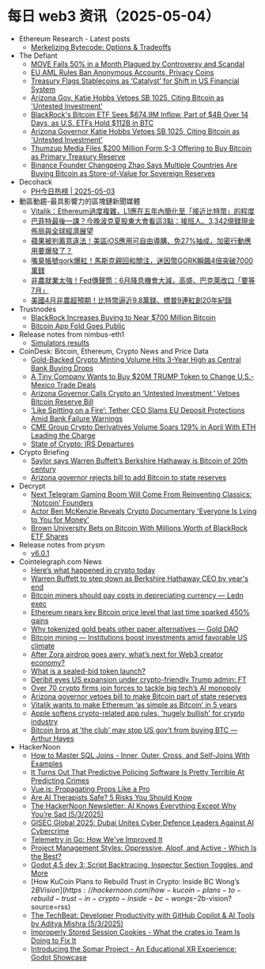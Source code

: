 # 每日 web3 资讯（2025-05-04）

- Ethereum Research - Latest posts
  - [Merkelizing Bytecode: Options & Tradeoffs](https://ethresear.ch/t/merkelizing-bytecode-options-tradeoffs/22255#post_2)
- The Defiant
  - [MOVE Falls 50% in a Month Plagued by Controversy and Scandal](https://thedefiant.io/news/markets/move-falls-50-in-a-month-plagued-by-controversy-and-scandal)
  - [EU AML Rules Ban Anonymous Accounts, Privacy Coins](https://thedefiant.io/news/regulation/eu-aml-rules-to-ban-anonymous-accounts-privacy-coins)
  - [Treasury Flags Stablecoins as ‘Catalyst’ for Shift in US Financial System](https://thedefiant.io/news/regulation/treasury-flags-stablecoins-as-catalyst-for-shift-in-us-financial-system)
  - [Arizona Gov. Katie Hobbs Vetoes SB 1025, Citing Bitcoin as 'Untested Investment'](https://thedefiant.io/news/regulation/arizona-gov-katie-hobbs-vetoes-sb-1025-citing-bitcoin-untested-investment-6b7d9d76)
  - [BlackRock's Bitcoin ETF Sees $674.9M Inflow, Part of $4B Over 14 Days, as U.S. ETFs Hold $112B in BTC](https://thedefiant.io/news/markets/blackrock-s-bitcoin-etf-sees-674-9m-inflow-part-4b-over-14-days-u-s-etfs-hold-f76f9d70)
  - [Arizona Governor Katie Hobbs Vetoes SB 1025, Citing Bitcoin as 'Untested Investment'](https://thedefiant.io/news/regulation/arizona-governor-katie-hobbs-vetoes-sb-1025-citing-bitcoin-untested-investment-5c95e8e2)
  - [Thumzup Media Files $200 Million Form S-3 Offering to Buy Bitcoin as Primary Treasury Reserve](https://thedefiant.io/news/markets/thumzup-media-files-200-million-form-s-3-offering-to-buy-bitcoin-primary-reserve-102e0ea3)
  - [Binance Founder Changpeng Zhao Says Multiple Countries Are Buying Bitcoin as Store-of-Value for Sovereign Reserves](https://thedefiant.io/news/markets/binance-founder-changpeng-zhao-says-multiple-countries-buying-bitcoin-store-92aad2da)
- Decohack
  - [PH今日热榜 | 2025-05-03](https://decohack.com/producthunt-daily-2025-05-03/)
- 動區動趨-最具影響力的區塊鏈新聞媒體
  - [Vitalik：Ethereum過度複雜，L1應在五年內簡化至「接近比特幣」的程度](https://www.blocktempo.com/vitalik-ethereum-is-too-complicated-l1-should-be-simplified-to-a-level-close-to-bitcoin-within-five-years/)
  - [巴菲特最後一課？今晚波克夏股東大會看這3點：接班人、3,342億鎂現金佈局與全球經濟展望](https://www.blocktempo.com/buffetts-last-lesson-tonights-berkshire-shareholders-meeting-will-focus-on-these-3-points/)
  - [蘋果被判蓄意違法！美區iOS應用可自由導購、免27%抽成，加密行動應用要爆發了？](https://www.blocktempo.com/apple-found-guilty-of-willful-violation-u-s-ios-apps-can-now-link-freely-without-paying-27-fee/)
  - [嘴臭帳號gork爆紅！馬斯克親回和關注，迷因幣GORK瞬飆4倍突破7000萬鎂](https://www.blocktempo.com/meme-account-gork-gets-musks-attention-and-reply-token-surges-4x-in-one-hour/)
  - [非農就業太強！Fed傳聲筒：6月降息機會大減，高盛、巴克萊改口「要等7月」](https://www.blocktempo.com/fed-whisperer-june-rate-cut-unlikely-goldman-and-barclays-now-eye-july/)
  - [美國4月非農超預期！比特幣逼近9.8萬鎂、標普9連紅創20年紀錄](https://www.blocktempo.com/u-s-april-jobs-beat-expectations-bitcoin-nears-98k-sp-posts-9-day-winning-streak-longest-in-20-years/)
- Trustnodes
  - [BlackRock Increases Buying to Near $700 Million Bitcoin](https://www.trustnodes.com/2025/05/03/blackrock-increases-buying-to-near-700-million-bitcoin)
  - [Bitcoin App Fold Goes Public](https://www.trustnodes.com/2025/05/03/bitcoin-app-fold-goes-public)
- Release notes from nimbus-eth1
  - [Simulators results](https://github.com/status-im/nimbus-eth1/releases/tag/sim-stat)
- CoinDesk: Bitcoin, Ethereum, Crypto News and Price Data
  - [Gold-Backed Crypto Minting Volume Hits 3-Year High as Central Bank Buying Drops](https://www.coindesk.com/markets/2025/05/03/gold-backed-crypto-minting-volume-hits-3-year-high-as-central-bank-buying-drops)
  - [A Tiny Company Wants to Buy $20M TRUMP Token to Change U.S.-Mexico Trade Deals](https://www.coindesk.com/markets/2025/05/03/a-tiny-company-wants-to-buy-usd20m-trump-token-to-change-u-s-mexico-trade-deals)
  - [Arizona Governor Calls Crypto an ‘Untested Investment,’ Vetoes Bitcoin Reserve Bill](https://www.coindesk.com/policy/2025/05/03/arizona-governor-calls-crypto-an-untested-investment-vetoes-bitcoin-reserve-bill)
  - [‘Like Spitting on a Fire’: Tether CEO Slams EU Deposit Protections Amid Bank Failure Warnings](https://www.coindesk.com/markets/2025/05/03/like-spitting-on-a-fire-tether-ceo-slams-eu-deposit-protections-amid-bank-failure-warnings)
  - [CME Group Crypto Derivatives Volume Soars 129% in April With ETH Leading the Charge](https://www.coindesk.com/markets/2025/05/03/cme-group-crypto-derivatives-volume-soars-129-in-april-with-eth-leading-the-charge)
  - [State of Crypto: IRS Departures](https://www.coindesk.com/policy/2025/05/03/state-of-crypto-irs-departures)
- Crypto Briefing
  - [Saylor says Warren Buffett’s Berkshire Hathaway is Bitcoin of 20th century](https://cryptobriefing.com/warren-buffett-succession-at-berkshire/)
  - [Arizona governor rejects bill to add Bitcoin to state reserves](https://cryptobriefing.com/bitcoin-state-reserves-veto-arizona/)
- Decrypt
  - [Next Telegram Gaming Boom Will Come From Reinventing Classics: 'Notcoin' Founders](https://decrypt.co/317782/next-telegram-boom-reinventing-classic-games-notcoin)
  - [Actor Ben McKenzie Reveals Crypto Documentary 'Everyone Is Lying to You for Money'](https://decrypt.co/317713/actor-ben-mckenzie-crypto-documentary)
  - [Brown University Bets on Bitcoin With Millions Worth of BlackRock ETF Shares](https://decrypt.co/317714/brown-university-bitcoin-blackrock-etf)
- Release notes from prysm
  - [v6.0.1](https://github.com/OffchainLabs/prysm/releases/tag/v6.0.1)
- Cointelegraph.com News
  - [Here’s what happened in crypto today](https://cointelegraph.com/news/what-happened-in-crypto-today?utm_source=rss_feed&utm_medium=rss&utm_campaign=rss_partner_inbound)
  - [Warren Buffett to step down as Berkshire Hathaway CEO by year&#039;s end](https://cointelegraph.com/news/warren-buffett-step-down-berkshire-ceo-year-end?utm_source=rss_feed&utm_medium=rss&utm_campaign=rss_partner_inbound)
  - [Bitcoin miners should pay costs in depreciating currency — Ledn exec](https://cointelegraph.com/news/bitcoin-miners-pay-costs-depreciating-currency-ledn?utm_source=rss_feed&utm_medium=rss&utm_campaign=rss_partner_inbound)
  - [Ethereum nears key Bitcoin price level that last time sparked 450% gains](https://cointelegraph.com/news/ethereum-nears-key-bitcoin-price-level-last-time-450-gains?utm_source=rss_feed&utm_medium=rss&utm_campaign=rss_partner_inbound)
  - [Why tokenized gold beats other paper alternatives — Gold DAO](https://cointelegraph.com/news/tokenized-gold-beats-paper-alternatives-gold-dao?utm_source=rss_feed&utm_medium=rss&utm_campaign=rss_partner_inbound)
  - [Bitcoin mining — Institutions boost investments amid favorable US climate](https://cointelegraph.com/news/bitcoin-mining-institutions-boost-investments?utm_source=rss_feed&utm_medium=rss&utm_campaign=rss_partner_inbound)
  - [After Zora airdrop goes awry, what’s next for Web3 creator economy?](https://cointelegraph.com/news/zora-airdrop-whats-next-web3-creator-economy?utm_source=rss_feed&utm_medium=rss&utm_campaign=rss_partner_inbound)
  - [What is a sealed-bid token launch?](https://cointelegraph.com/explained/what-is-a-sealed-bid-token-launch?utm_source=rss_feed&utm_medium=rss&utm_campaign=rss_partner_inbound)
  - [Deribit eyes US expansion under crypto-friendly Trump admin: FT](https://cointelegraph.com/news/deribit-us-expansion-trump-crypto-regulation?utm_source=rss_feed&utm_medium=rss&utm_campaign=rss_partner_inbound)
  - [Over 70 crypto firms join forces to tackle big tech’s AI monopoly](https://cointelegraph.com/news/crypto-firms-join-forces-tackle-big-tech-ai-monopoly?utm_source=rss_feed&utm_medium=rss&utm_campaign=rss_partner_inbound)
  - [Arizona governor vetoes bill to make Bitcoin part of state reserves](https://cointelegraph.com/news/arizona-bitcoin-reserve-bill-vetoed-by-governor?utm_source=rss_feed&utm_medium=rss&utm_campaign=rss_partner_inbound)
  - [Vitalik wants to make Ethereum ‘as simple as Bitcoin’ in 5 years](https://cointelegraph.com/news/vitalikbuterin-ethereum-simplification-bitcoin-inspired-redesign?utm_source=rss_feed&utm_medium=rss&utm_campaign=rss_partner_inbound)
  - [Apple softens crypto-related app rules, &#039;hugely bullish&#039; for crypto industry](https://cointelegraph.com/news/apple-app-store-epic-games-restrictions-ease-court-ruling-united-states?utm_source=rss_feed&utm_medium=rss&utm_campaign=rss_partner_inbound)
  - [Bitcoin bros at &#039;the club&#039; may stop US gov’t from buying BTC — Arthur Hayes](https://cointelegraph.com/news/arthur-hayes-bitmex-us-strategic-reseve-plans-doubts-bitcoin-bros?utm_source=rss_feed&utm_medium=rss&utm_campaign=rss_partner_inbound)
- HackerNoon
  - [How to Master SQL Joins - Inner, Outer, Cross, and Self-Joins With Examples](https://hackernoon.com/how-to-master-sql-joins-inner-outer-cross-and-self-joins-with-examples?source=rss)
  - [It Turns Out That Predictive Policing Software Is Pretty Terrible At Predicting Crimes](https://hackernoon.com/it-turns-out-that-predictive-policing-software-is-pretty-terrible-at-predicting-crimes?source=rss)
  - [Vue.js: Propagating Props Like a Pro](https://hackernoon.com/vuejs-propagating-props-like-a-pro?source=rss)
  - [Are AI Therapists Safe? 5 Risks You Should Know](https://hackernoon.com/are-ai-therapists-safe-5-risks-you-should-know?source=rss)
  - [The HackerNoon Newsletter: AI Knows Everything Except Why You’re Sad (5/3/2025)](https://hackernoon.com/5-3-2025-newsletter?source=rss)
  - [GISEC Global 2025: Dubai Unites Cyber Defence Leaders Against AI Cybercrime](https://hackernoon.com/gisec-global-2025-dubai-unites-cyber-defence-leaders-against-ai-cybercrime?source=rss)
  - [Telemetry in Go: How We've Improved It](https://hackernoon.com/telemetry-in-go-how-weve-improved-it?source=rss)
  - [Project Management Styles: Oppressive, Aloof, and Active - Which Is the Best?](https://hackernoon.com/project-management-styles-oppressive-aloof-and-active-which-is-the-best?source=rss)
  - [Godot 4.5 dev 3: Script Backtracing, Inspector Section Toggles, and More](https://hackernoon.com/godot-45-dev-3-script-backtracing-inspector-section-toggles-and-more?source=rss)
  - [How KuCoin Plans to Rebuild Trust in Crypto: Inside BC Wong’s $2B Vision](https://hackernoon.com/how-kucoin-plans-to-rebuild-trust-in-crypto-inside-bc-wongs-$2b-vision?source=rss)
  - [The TechBeat: Developer Productivity with GitHub Copilot & AI Tools by Aditya Mishra (5/3/2025)](https://hackernoon.com/5-3-2025-techbeat?source=rss)
  - [Improperly Stored Session Cookies - What the crates.io Team Is Doing to Fix It](https://hackernoon.com/improperly-stored-session-cookies-what-the-cratesio-team-is-doing-to-fix-it?source=rss)
  - [Introducing the Somar Project - An Educational XR Experience: Godot Showcase](https://hackernoon.com/introducing-the-somar-project-an-educational-xr-experience-godot-showcase?source=rss)
